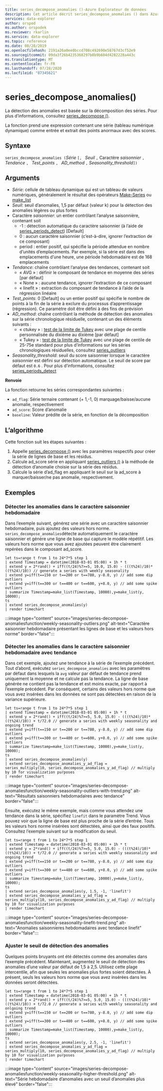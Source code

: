 ```yaml
---
title: series_decompose_anomalies ()-Azure Explorateur de données
description: Cet article décrit series_decompose_anomalies () dans Azure Explorateur de données.
services: data-explorer
author: orspod
ms.author: orspodek
ms.reviewer: rkarlin
ms.service: data-explorer
ms.topic: reference
ms.date: 08/28/2019
ms.openlocfilehash: 2191a26a0ee0bccd708c492690e58767d3cf52e9
ms.sourcegitcommit: 09da3f26b4235368297b8b9b604d4282228a443c
ms.translationtype: MT
ms.contentlocale: fr-FR
ms.lasthandoff: 07/28/2020
ms.locfileid: "87345621"
---
```

# <a name="series_decompose_anomalies"></a>series_decompose_anomalies()

La détection des anomalies est basée sur la décomposition des séries.
Pour plus d’informations, consultez [series_decompose ()](series-decomposefunction.md).

La fonction prend une expression contenant une série (tableau numérique dynamique) comme entrée et extrait des points anormaux avec des scores.

## <a name="syntax"></a>Syntaxe

`series_decompose_anomalies (`*Série* `[, ` *Seuil* `,` Caractère *saisonnier* `,` *Tendance* `, ` *Test_points* `, ` *AD_method* `,` *Seasonality_threshold*`])`

## <a name="arguments"></a>Arguments

* *Série*: cellule de tableau dynamique qui est un tableau de valeurs numériques, généralement le résultat des opérateurs [Make-Series](make-seriesoperator.md) ou [make_list](makelist-aggfunction.md)
* *Seuil*: seuil d’anomalies, 1,5 par défaut (valeur k) pour la détection des anomalies légères ou plus fortes
* Caractère *saisonnier*: un entier contrôlant l’analyse saisonnière, contenant soit
    * -1 : détection automatique du caractère saisonnier (à l’aide de [series_periods_detect](series-periods-detectfunction.md)) [Default]
    * 0 : aucun caractère saisonnier (c’est-à-dire, ignorer l’extraction de ce composant)
    * period : entier positif, qui spécifie la période attendue en nombre d’unités d’emplacements. Par exemple, si la série est dans des emplacements d’une heure, une période hebdomadaire est de 168 emplacements
* *Tendance*: chaîne contrôlant l’analyse des tendances, contenant soit
    * « AVG » : définir le composant de tendance en moyenne des séries [par défaut]
    * « None » : aucune tendance, ignorer l’extraction de ce composant
    * « linefit » : extraction du composant de tendance à l’aide de la régression linéaire
* *Test_points*: 0 [Default] ou un entier positif qui spécifie le nombre de points à la fin de la série à exclure du processus d’apprentissage (régression). Ce paramètre doit être défini à des fins de prévision
* *AD_method*: chaîne contrôlant la méthode de détection des anomalies sur la série chronologique résiduelle, contenant un des éléments suivants :
    * « ctukey » : [test de la limite de Tukey](https://en.wikipedia.org/wiki/Outlier#Tukey's_fences) avec une plage de centile personnalisée du dixième au dixième [par défaut]
    * « Tukey » : [test de la limite de Tukey](https://en.wikipedia.org/wiki/Outlier#Tukey's_fences) avec une plage de centile de 25-75e standard pour plus d’informations sur les séries chronologiques résiduelles, consultez [series_outliers](series-outliersfunction.md)
* *Seasonality_threshold*: seuil du score saisonnier lorsque le caractère *saisonnier* est défini sur détection automatique. Le seuil de score par défaut est `0.6` . Pour plus d’informations, consultez [series_periods_detect](series-periods-detectfunction.md)

**Renvoie**

 La fonction retourne les séries correspondantes suivantes :

* `ad_flag`: Série ternaire contenant (+ 1,-1, 0) marquage/baisse/aucune anomalie, respectivement
* `ad_score`: Score d’anomalie
* `baseline`: Valeur prédite de la série, en fonction de la décomposition

## <a name="the-algorithm"></a>L’algorithme

Cette fonction suit les étapes suivantes :
1. Appelle [series_decompose ()](series-decomposefunction.md) avec les paramètres respectifs pour créer la série de lignes de base et les résidus.
1. Calcule ad_score série en appliquant [series_outliers ()](series-outliersfunction.md) à la méthode de détection d’anomalie choisie sur la série des résidus.
1. Calcule la série d’ad_flag en appliquant le seuil sur la ad_score à marquer/baisser/ne pas anomalie, respectivement.
 
## <a name="examples"></a>Exemples

### <a name="detect-anomalies-in-weekly-seasonality"></a>Détecter les anomalies dans le caractère saisonnier hebdomadaire

Dans l’exemple suivant, générez une série avec un caractère saisonnier hebdomadaire, puis ajoutez des valeurs hors norme. `series_decompose_anomalies`détecte automatiquement le caractère saisonnier et génère une ligne de base qui capture le modèle répétitif. Les valeurs hors norme que vous avez ajoutées peuvent être clairement repérées dans le composant ad_score.

<!-- csl: https://help.kusto.windows.net:443/Samples -->
```kusto
let ts=range t from 1 to 24*7*5 step 1 
| extend Timestamp = datetime(2018-03-01 05:00) + 1h * t 
| extend y = 2*rand() + iff((t/24)%7>=5, 10.0, 15.0) - (((t%24)/10)*((t%24)/10)) // generate a series with weekly seasonality
| extend y=iff(t==150 or t==200 or t==780, y-8.0, y) // add some dip outliers
| extend y=iff(t==300 or t==400 or t==600, y+8.0, y) // add some spike outliers
| summarize Timestamp=make_list(Timestamp, 10000),y=make_list(y, 10000);
ts 
| extend series_decompose_anomalies(y)
| render timechart  
```

:::image type="content" source="images/series-decompose-anomaliesfunction/weekly-seasonality-outliers.png" alt-text="Caractère saisonnier hebdomadaire présentant les lignes de base et les valeurs hors norme" border="false":::

### <a name="detect-anomalies-in-weekly-seasonality-with-trend"></a>Détecter les anomalies dans le caractère saisonnier hebdomadaire avec tendance

Dans cet exemple, ajoutez une tendance à la série de l’exemple précédent. Tout d’abord, exécutez `series_decompose_anomalies` avec les paramètres par défaut dans lesquels la `avg` valeur par défaut de tendance prend uniquement la moyenne et ne calcule pas la tendance. La ligne de base générée ne contient pas la tendance et est moins exacte, par rapport à l’exemple précédent. Par conséquent, certains des valeurs hors norme que vous avez insérées dans les données ne sont pas détectées en raison de la variance supérieure.

<!-- csl: https://help.kusto.windows.net:443/Samples -->
```kusto
let ts=range t from 1 to 24*7*5 step 1 
| extend Timestamp = datetime(2018-03-01 05:00) + 1h * t 
| extend y = 2*rand() + iff((t/24)%7>=5, 5.0, 15.0) - (((t%24)/10)*((t%24)/10)) + t/72.0 // generate a series with weekly seasonality and ongoing trend
| extend y=iff(t==150 or t==200 or t==780, y-8.0, y) // add some dip outliers
| extend y=iff(t==300 or t==400 or t==600, y+8.0, y) // add some spike outliers
| summarize Timestamp=make_list(Timestamp, 10000),y=make_list(y, 10000);
ts 
| extend series_decompose_anomalies(y)
| extend series_decompose_anomalies_y_ad_flag = 
series_multiply(10, series_decompose_anomalies_y_ad_flag) // multiply by 10 for visualization purposes
| render timechart
```

:::image type="content" source="images/series-decompose-anomaliesfunction/weekly-seasonality-outliers-with-trend.png" alt-text="Résultats saisonniers hebdomadaires avec tendance" border="false":::

Ensuite, exécutez le même exemple, mais comme vous attendez une tendance dans la série, spécifiez `linefit` dans le paramètre Trend. Vous pouvez voir que la ligne de base est plus proche de la série d’entrée. Tous les valeurs hors norme insérées sont détectées, ainsi que des faux positifs. Consultez l’exemple suivant sur la modification du seuil.

<!-- csl: https://help.kusto.windows.net:443/Samples -->
```kusto
let ts=range t from 1 to 24*7*5 step 1 
| extend Timestamp = datetime(2018-03-01 05:00) + 1h * t 
| extend y = 2*rand() + iff((t/24)%7>=5, 5.0, 15.0) - (((t%24)/10)*((t%24)/10)) + t/72.0 // generate a series with weekly seasonality and ongoing trend
| extend y=iff(t==150 or t==200 or t==780, y-8.0, y) // add some dip outliers
| extend y=iff(t==300 or t==400 or t==600, y+8.0, y) // add some spike outliers
| summarize Timestamp=make_list(Timestamp, 10000),y=make_list(y, 10000);
ts 
| extend series_decompose_anomalies(y, 1.5, -1, 'linefit')
| extend series_decompose_anomalies_y_ad_flag = 
series_multiply(10, series_decompose_anomalies_y_ad_flag) // multiply by 10 for visualization purposes
| render timechart  
```

:::image type="content" source="images/series-decompose-anomaliesfunction/weekly-seasonality-linefit-trend.png" alt-text="Anomalies saisonnieres hebdomadaires avec tendance linefit" border="false":::

### <a name="tweak-the-anomaly-detection-threshold"></a>Ajuster le seuil de détection des anomalies

Quelques points bruyants ont été détectés comme des anomalies dans l’exemple précédent. Maintenant, augmentez le seuil de détection des anomalies d’une valeur par défaut de 1,5 à 2,5. Utilisez cette plage intercentile, afin que seules les anomalies plus fortes soient détectées. À présent, seuls les valeurs hors norme que vous avez insérées dans les données seront détectées.

<!-- csl: https://help.kusto.windows.net:443/Samples -->
```kusto
let ts=range t from 1 to 24*7*5 step 1 
| extend Timestamp = datetime(2018-03-01 05:00) + 1h * t 
| extend y = 2*rand() + iff((t/24)%7>=5, 5.0, 15.0) - (((t%24)/10)*((t%24)/10)) + t/72.0 // generate a series with weekly seasonality and onlgoing trend
| extend y=iff(t==150 or t==200 or t==780, y-8.0, y) // add some dip outliers
| extend y=iff(t==300 or t==400 or t==600, y+8.0, y) // add some spike outliers
| summarize Timestamp=make_list(Timestamp, 10000),y=make_list(y, 10000);
ts 
| extend series_decompose_anomalies(y, 2.5, -1, 'linefit')
| extend series_decompose_anomalies_y_ad_flag = 
series_multiply(10, series_decompose_anomalies_y_ad_flag) // multiply by 10 for visualization purposes
| render timechart  
```

:::image type="content" source="images/series-decompose-anomaliesfunction/weekly-seasonality-higher-threshold.png" alt-text="Série hebdomadaire d’anomalies avec un seuil d’anomalies plus élevé" border="false":::
